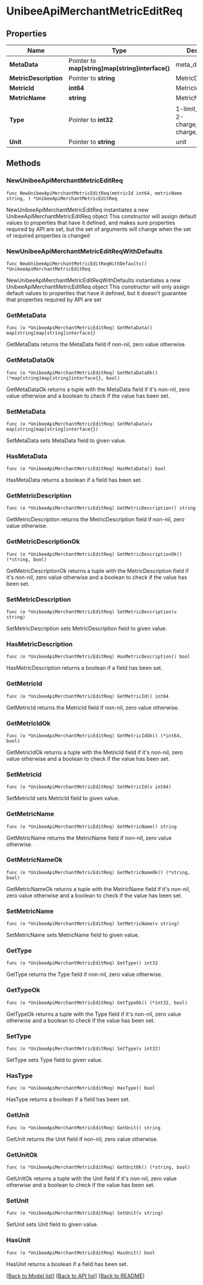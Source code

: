 # UnibeeApiMerchantMetricEditReq

## Properties

Name | Type | Description | Notes
------------ | ------------- | ------------- | -------------
**MetaData** | Pointer to **map[string]map[string]interface{}** | meta_data(json) | [optional] 
**MetricDescription** | Pointer to **string** | MetricDescription | [optional] 
**MetricId** | **int64** | MetricId | 
**MetricName** | **string** | MetricName | 
**Type** | Pointer to **int32** | 1-limit_metered，2-charge_metered,3-charge_recurring | [optional] 
**Unit** | Pointer to **string** | unit | [optional] 

## Methods

### NewUnibeeApiMerchantMetricEditReq

`func NewUnibeeApiMerchantMetricEditReq(metricId int64, metricName string, ) *UnibeeApiMerchantMetricEditReq`

NewUnibeeApiMerchantMetricEditReq instantiates a new UnibeeApiMerchantMetricEditReq object
This constructor will assign default values to properties that have it defined,
and makes sure properties required by API are set, but the set of arguments
will change when the set of required properties is changed

### NewUnibeeApiMerchantMetricEditReqWithDefaults

`func NewUnibeeApiMerchantMetricEditReqWithDefaults() *UnibeeApiMerchantMetricEditReq`

NewUnibeeApiMerchantMetricEditReqWithDefaults instantiates a new UnibeeApiMerchantMetricEditReq object
This constructor will only assign default values to properties that have it defined,
but it doesn't guarantee that properties required by API are set

### GetMetaData

`func (o *UnibeeApiMerchantMetricEditReq) GetMetaData() map[string]map[string]interface{}`

GetMetaData returns the MetaData field if non-nil, zero value otherwise.

### GetMetaDataOk

`func (o *UnibeeApiMerchantMetricEditReq) GetMetaDataOk() (*map[string]map[string]interface{}, bool)`

GetMetaDataOk returns a tuple with the MetaData field if it's non-nil, zero value otherwise
and a boolean to check if the value has been set.

### SetMetaData

`func (o *UnibeeApiMerchantMetricEditReq) SetMetaData(v map[string]map[string]interface{})`

SetMetaData sets MetaData field to given value.

### HasMetaData

`func (o *UnibeeApiMerchantMetricEditReq) HasMetaData() bool`

HasMetaData returns a boolean if a field has been set.

### GetMetricDescription

`func (o *UnibeeApiMerchantMetricEditReq) GetMetricDescription() string`

GetMetricDescription returns the MetricDescription field if non-nil, zero value otherwise.

### GetMetricDescriptionOk

`func (o *UnibeeApiMerchantMetricEditReq) GetMetricDescriptionOk() (*string, bool)`

GetMetricDescriptionOk returns a tuple with the MetricDescription field if it's non-nil, zero value otherwise
and a boolean to check if the value has been set.

### SetMetricDescription

`func (o *UnibeeApiMerchantMetricEditReq) SetMetricDescription(v string)`

SetMetricDescription sets MetricDescription field to given value.

### HasMetricDescription

`func (o *UnibeeApiMerchantMetricEditReq) HasMetricDescription() bool`

HasMetricDescription returns a boolean if a field has been set.

### GetMetricId

`func (o *UnibeeApiMerchantMetricEditReq) GetMetricId() int64`

GetMetricId returns the MetricId field if non-nil, zero value otherwise.

### GetMetricIdOk

`func (o *UnibeeApiMerchantMetricEditReq) GetMetricIdOk() (*int64, bool)`

GetMetricIdOk returns a tuple with the MetricId field if it's non-nil, zero value otherwise
and a boolean to check if the value has been set.

### SetMetricId

`func (o *UnibeeApiMerchantMetricEditReq) SetMetricId(v int64)`

SetMetricId sets MetricId field to given value.


### GetMetricName

`func (o *UnibeeApiMerchantMetricEditReq) GetMetricName() string`

GetMetricName returns the MetricName field if non-nil, zero value otherwise.

### GetMetricNameOk

`func (o *UnibeeApiMerchantMetricEditReq) GetMetricNameOk() (*string, bool)`

GetMetricNameOk returns a tuple with the MetricName field if it's non-nil, zero value otherwise
and a boolean to check if the value has been set.

### SetMetricName

`func (o *UnibeeApiMerchantMetricEditReq) SetMetricName(v string)`

SetMetricName sets MetricName field to given value.


### GetType

`func (o *UnibeeApiMerchantMetricEditReq) GetType() int32`

GetType returns the Type field if non-nil, zero value otherwise.

### GetTypeOk

`func (o *UnibeeApiMerchantMetricEditReq) GetTypeOk() (*int32, bool)`

GetTypeOk returns a tuple with the Type field if it's non-nil, zero value otherwise
and a boolean to check if the value has been set.

### SetType

`func (o *UnibeeApiMerchantMetricEditReq) SetType(v int32)`

SetType sets Type field to given value.

### HasType

`func (o *UnibeeApiMerchantMetricEditReq) HasType() bool`

HasType returns a boolean if a field has been set.

### GetUnit

`func (o *UnibeeApiMerchantMetricEditReq) GetUnit() string`

GetUnit returns the Unit field if non-nil, zero value otherwise.

### GetUnitOk

`func (o *UnibeeApiMerchantMetricEditReq) GetUnitOk() (*string, bool)`

GetUnitOk returns a tuple with the Unit field if it's non-nil, zero value otherwise
and a boolean to check if the value has been set.

### SetUnit

`func (o *UnibeeApiMerchantMetricEditReq) SetUnit(v string)`

SetUnit sets Unit field to given value.

### HasUnit

`func (o *UnibeeApiMerchantMetricEditReq) HasUnit() bool`

HasUnit returns a boolean if a field has been set.


[[Back to Model list]](../README.md#documentation-for-models) [[Back to API list]](../README.md#documentation-for-api-endpoints) [[Back to README]](../README.md)


